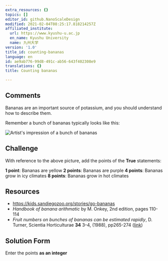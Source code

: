 ```yaml
---
extra_resources: {}
topics: []
editor_id: github.NanoScaleDesign
modified: 2021-02-04T08:25:17.818214257Z
affiliated_institute:
  url: https://www.kyushu-u.ac.jp
  en_name: Kyushu University
  name: 九州大学
version: '1.0'
title_id: counting-bananas
language: en
id: ae9ab776-99d8-491c-ab56-643f402308e9
translations: {}
title: Counting bananas

---
```


## Comments
Bananas are an important source of potassium, and you should understand how to describe them.

Remember a bunch of bananas typically looks like this:

![Artist's impression of a bunch of bananas](/api/v0/teachers/github.NanoScaleDesign/resources/public/799ce74d-d4ba-4a69-90b5-1358e643b362.png)

## Challenge
With reference to the above picture, add the points of the **True** statements:

**1 point**: Bananas are yellow
**2 points**: Bananas are purple
**4 points**: Bananas grow in icy climates
**8 points**: Bananas grow in hot climates

## Resources
- https://kids.sandiegozoo.org/stories/go-bananas
- _Handbook of banana arithmatic_ by M. Onkey, 2nd edition, pages 110-114
- _Fruit numbers on bunches of bananas can be estimated rapidly_, D. Turner, Scientia Horticulturae **34** 3–4, (1988), pp265-274  ([link](https://www.sciencedirect.com/science/article/abs/pii/0304423888900994))


## Solution Form
Enter the points **as an integer**